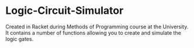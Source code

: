 # Logic-Circuit-Simulator
Created in Racket during Methods of Programming course at the University.
It contains a number of functions allowing you to create and simulate the logic gates.
